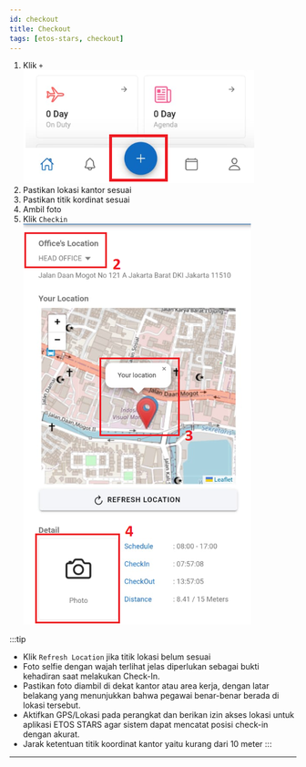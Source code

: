 ```yaml
---
id: checkout
title: Checkout
tags: [etos-stars, checkout]
---
```

1. Klik `+` <br/>
![Absen](./img/absen.png)
2. Pastikan lokasi kantor sesuai <br/>
3. Pastikan titik kordinat sesuai <br/>
4. Ambil foto 
5. Klik `Checkin` <br/>
   ![foto](./img/foto.png)

:::tip
- Klik `Refresh Location` jika titik lokasi belum sesuai
- Foto selfie dengan wajah terlihat jelas diperlukan sebagai bukti kehadiran saat melakukan Check-In.
- Pastikan foto diambil di dekat kantor atau area kerja, dengan latar belakang yang menunjukkan bahwa pegawai benar-benar berada di lokasi tersebut.
- Aktifkan GPS/Lokasi pada perangkat dan berikan izin akses lokasi untuk aplikasi ETOS STARS agar sistem dapat mencatat posisi check-in dengan akurat.
- Jarak ketentuan titik koordinat kantor yaitu kurang dari 10 meter
:::
---